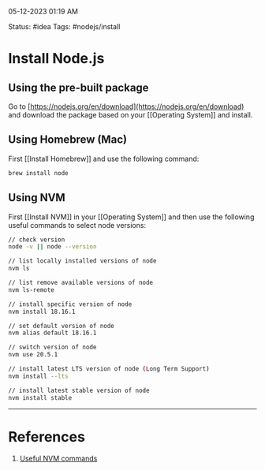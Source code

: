 05-12-2023 01:19 AM

Status: #idea
Tags: #nodejs/install

# Install Node.js

## Using the pre-built package

Go to [https://nodejs.org/en/download](https://nodejs.org/en/download) and download the package based on your [[Operating System]] and install.

## Using Homebrew (Mac)

First [[Install Homebrew]] and use the following command:
```bash
brew install node
```

## Using NVM

First [[Install NVM]] in your [[Operating System]] and then use the following useful commands to select node versions:

```bash
// check version
node -v || node --version

// list locally installed versions of node
nvm ls

// list remove available versions of node
nvm ls-remote

// install specific version of node
nvm install 18.16.1

// set default version of node
nvm alias default 18.16.1

// switch version of node
nvm use 20.5.1

// install latest LTS version of node (Long Term Support)
nvm install --lts

// install latest stable version of node
nvm install stable
```

---
# References

1. [Useful NVM commands](https://gist.github.com/chranderson/b0a02781c232f170db634b40c97ff455)